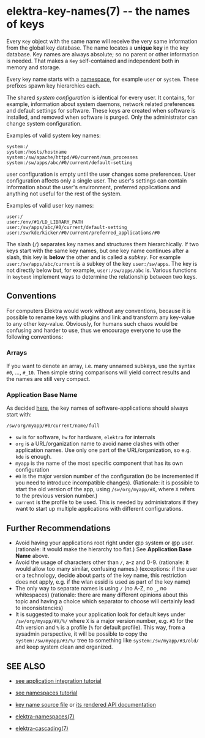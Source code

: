 # elektra-key-names(7) -- the names of keys

Every `Key` object with the same name will receive the very same
information from the global key database. The name locates a
**unique key** in the key database. Key names are always absolute; so no parent
or other information is needed. That makes a `Key` self-contained and
independent both in memory and storage.

Every key name starts with a [namespace](elektra-namespaces.md), for
example `user` or `system`. These prefixes spawn key hierarchies each.

The shared _system configuration_ is identical for every user.
It contains, for example, information about system daemons, network
related preferences and default settings for software. These keys are
created when software is installed, and removed when software is purged.
Only the administrator can change system configuration.

Examples of valid system key names:

```
system:/
system:/hosts/hostname
system:/sw/apache/httpd/#0/current/num_processes
system:/sw/apps/abc/#0/current/default-setting
```

user configuration is empty until the user changes some preferences.
User configuration affects only a single user. The user's settings can
contain information about the user's environment, preferred applications
and anything not useful for the rest of the system.

Examples of valid user key names:

```
user:/
user:/env/#1/LD_LIBRARY_PATH
user:/sw/apps/abc/#0/current/default-setting
user:/sw/kde/kicker/#0/current/preferred_applications/#0
```

The slash (`/`) separates key names and structures them hierarchically.
If two keys start with the same key names, but one key name continues
after a slash, this key is **below** the other and is called a
_subkey_. For example `user:/sw/apps/abc/current` is a subkey of the
key `user:/sw/apps`. The key is not directly below but, for example,
`user:/sw/apps/abc` is. Various functions in `keytest` implement
ways to determine the relationship between two keys.

## Conventions

For computers Elektra would work without any conventions, because it is
possible to rename keys with plugins and link and transform any key-value
to any other key-value. Obviously, for humans such chaos would be confusing and
harder to use, thus we encourage everyone to use the following conventions:

### Arrays

If you want to denote an array, i.e. many unnamed subkeys, use the syntax
`#0`, ..., `#_10`. Then simple string comparisons will yield correct
results and the names are still very compact.

### Application Base Name

As decided [here](https://github.com/ElektraInitiative/libelektra/issues/302),
the key names of software-applications should always start with:

```
/sw/org/myapp/#0/current/name/full
```

- `sw` is for software, `hw` for hardware, `elektra` for internals
- `org` is a URL/organization name to avoid name clashes with other
  application names. Use only one part of the URL/organization,
  so e.g. `kde` is enough.
- `myapp` is the name of the most specific component that has its own
  configuration
- `#0` is the major version number of the configuration (to be incremented
  if you need to introduce incompatible changes).
  (Rationale: it is possible to start the old version of the app,
  using `/sw/org/myapp/#X`, where `X` refers to the previous version number.)
- `current` is the profile to be used. This is needed by administrators
  if they want to start up multiple applications with different
  configurations.

## Further Recommendations

- Avoid having your applications root right under @p system or @p user.
  (rationale: it would make the hierarchy too flat.)
  See **Application Base Name** above.
- Avoid the usage of characters other than `/`, a-z and 0-9.
  (rationale: it would allow too many similar, confusing names.)
  (exceptions: if the user or a technology, decide about parts of
  the key name, this restriction does not apply, e.g. if the wlan
  essid is used as part of the key name)
- The only way to separate names is using `/` (no A-Z, no `_`, no whitespaces)
  (rationale: there are many different opinions about this topic
  and having a choice which separator to choose will certainly lead
  to inconsistencies)
- It is suggested to make your application look for default keys under
  `/sw/org/myapp/#X/%/` where `X` is a major version number, e.g. `#3` for
  the 4th version and `%` is a profile (`%` for default profile). This way, from
  a sysadmin perspective, it will be possible to copy the
  `system:/sw/myapp/#3/%/` tree to something like
  `system:/sw/myapp/#3/old/` and keep system clean and organized.

## SEE ALSO

- [see application integration tutorial](/doc/tutorials/application-integration.md)
- [see namespaces tutorial](/doc/tutorials/namespaces.md)
- [key name source file](/src/libs/elektra/keyname.c) or [its rendered API documentation](https://doc.libelektra.org/api/master/html/group__keyname.html#details)

- [elektra-namespaces(7)](elektra-namespaces.md)
- [elektra-cascading(7)](elektra-cascading.md)
